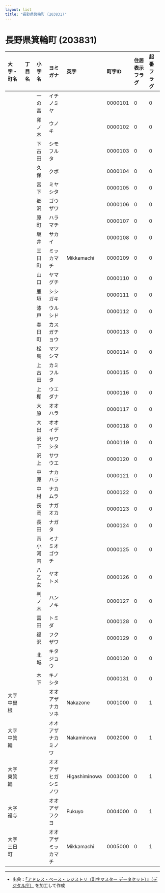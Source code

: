 ```yaml
---
layout: list
title: "長野県箕輪町 (203831)"
---
```


# 長野県箕輪町 (203831)

| 大字・町名 | 丁目名 | 小字名 | ヨミガナ | 英字 | 町字ID | 住居表示フラグ | 起番フラグ |
|:---|:---|:---|:---|:---|:---|:---|:---|
|  |  | 一の宮 |   イチノミヤ |  | 0000101 | 0 | 0 |
|  |  | 卯ノ木 |   ウノキ |  | 0000102 | 0 | 0 |
|  |  | 下古田 |   シモフルタ |  | 0000103 | 0 | 0 |
|  |  | 久保 |   クボ |  | 0000104 | 0 | 0 |
|  |  | 宮下 |   ミヤシタ |  | 0000105 | 0 | 0 |
|  |  | 郷沢 |   ゴウザワ |  | 0000106 | 0 | 0 |
|  |  | 原町 |   ハラマチ |  | 0000107 | 0 | 0 |
|  |  | 坂井 |   サカイ |  | 0000108 | 0 | 0 |
|  |  | 三日町 |   ミッカマチ | Mikkamachi | 0000109 | 0 | 0 |
|  |  | 山口 |   ヤマグチ |  | 0000110 | 0 | 0 |
|  |  | 鹿垣 |   シシガキ |  | 0000111 | 0 | 0 |
|  |  | 漆戸 |   ウルシド |  | 0000112 | 0 | 0 |
|  |  | 春日町 |   カスガチョウ |  | 0000113 | 0 | 0 |
|  |  | 松島 |   マツシマ |  | 0000114 | 0 | 0 |
|  |  | 上古田 |   カミフルタ |  | 0000115 | 0 | 0 |
|  |  | 上棚 |   ウエダナ |  | 0000116 | 0 | 0 |
|  |  | 大原 |   オオハラ |  | 0000117 | 0 | 0 |
|  |  | 大出 |   オオイデ |  | 0000118 | 0 | 0 |
|  |  | 沢下 |   サワシタ |  | 0000119 | 0 | 0 |
|  |  | 沢上 |   サワウエ |  | 0000120 | 0 | 0 |
|  |  | 中原 |   ナカハラ |  | 0000121 | 0 | 0 |
|  |  | 中村 |   ナカムラ |  | 0000122 | 0 | 0 |
|  |  | 長岡 |   ナガオカ |  | 0000123 | 0 | 0 |
|  |  | 長田 |   ナガタ |  | 0000124 | 0 | 0 |
|  |  | 南小河内 |   ミナミオゴウチ |  | 0000125 | 0 | 0 |
|  |  | 八乙女 |   ヤオトメ |  | 0000126 | 0 | 0 |
|  |  | 判ノ木 |   ハンノキ |  | 0000127 | 0 | 0 |
|  |  | 富田 |   トミダ |  | 0000128 | 0 | 0 |
|  |  | 福沢 |   フクザワ |  | 0000129 | 0 | 0 |
|  |  | 北城 |   キタジョウ |  | 0000130 | 0 | 0 |
|  |  | 木下 |   キノシタ |  | 0000131 | 0 | 0 |
| 大字中曽根 |  |  | オオアザナカソネ   | Nakazone | 0001000 | 0 | 1 |
| 大字中箕輪 |  |  | オオアザナカミノワ   | Nakaminowa | 0002000 | 0 | 1 |
| 大字東箕輪 |  |  | オオアザヒガシミノワ   | Higashiminowa | 0003000 | 0 | 1 |
| 大字福与 |  |  | オオアザフクヨ   | Fukuyo | 0004000 | 0 | 1 |
| 大字三日町 |  |  | オオアザミッカマチ   | Mikkamachi | 0005000 | 0 | 1 |

---

- 出典：[「アドレス・ベース・レジストリ（町字マスター データセット）』（デジタル庁）](https://www.digital.go.jp/policies/base_registry_address/) を加工して作成
